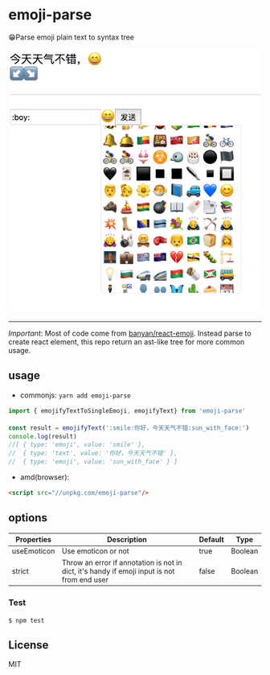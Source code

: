 # emoji-parse
😁Parse emoji plain text to syntax tree

![emoji-parse](https://github.com/heineiuo/emoji-parse/raw/master/docs/screenshot.png)

---

*Important*: Most of code come from [banyan/react-emoji](https://github.com/banyan/react-emoji).
Instead parse to create react element, this repo return an ast-like tree for more common usage.

## usage

* commonjs: `yarn add emoji-parse`

```javascript
import { emojifyTextToSingleEmoji, emojifyText} from 'emoji-parse'

const result = emojifyText(':smile:你好，今天天气不错:sun_with_face:')
console.log(result)
//[ { type: 'emoji', value: 'smile' },
//  { type: 'text', value: '你好，今天天气不错' },
//  { type: 'emoji', value: 'sun_with_face' } ]

```

* amd(browser):

```html
<script src="//unpkg.com/emoji-parse"/>
```


## options

Properties | Description | Default | Type
---|---|---|---
useEmoticon | Use emoticon or not| true | Boolean
strict | Throw an error if annotation is not in dict, it's handy if emoji input is not from end user | false | Boolean

### Test

```
$ npm test
```

## License
MIT